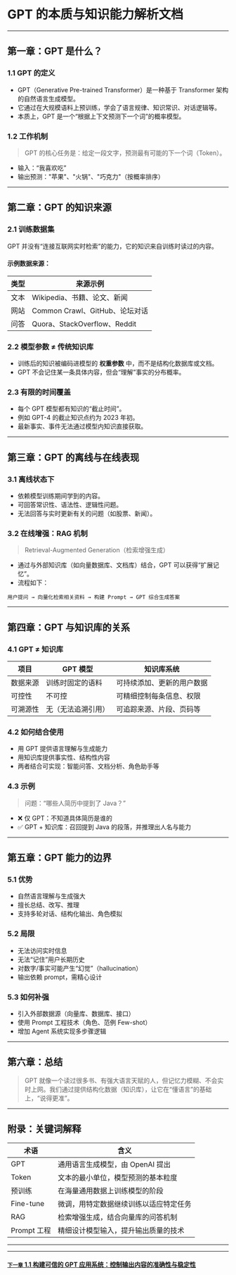 # GPT 的本质与知识能力解析文档

---

## 第一章：GPT 是什么？

### 1.1 GPT 的定义

* GPT（Generative Pre-trained Transformer）是一种基于 Transformer 架构的自然语言生成模型。
* 它通过在大规模语料上预训练，学会了语言规律、知识常识、对话逻辑等。
* 本质上，GPT 是一个“根据上下文预测下一个词”的概率模型。

### 1.2 工作机制

> GPT 的核心任务是：给定一段文字，预测最有可能的下一个词（Token）。

* 输入：“我喜欢吃”
* 输出预测："苹果"、"火锅"、"巧克力"（按概率排序）

---

## 第二章：GPT 的知识来源

### 2.1 训练数据集

GPT 并没有“连接互联网实时检索”的能力，它的知识来自训练时读过的内容。

#### 示例数据来源：

| 类型 | 来源示例                       |
| -- | -------------------------- |
| 文本 | Wikipedia、书籍、论文、新闻         |
| 网站 | Common Crawl、GitHub、论坛对话   |
| 问答 | Quora、StackOverflow、Reddit |

### 2.2 模型参数 ≠ 传统知识库

* 训练后的知识被编码进模型的 **权重参数** 中，而不是结构化数据库或文档。
* GPT 不会记住某一条具体内容，但会“理解”事实的分布概率。

### 2.3 有限的时间覆盖

* 每个 GPT 模型都有知识的“截止时间”。
* 例如 GPT-4 的截止知识点约为 2023 年初。
* 最新事实、事件无法通过模型内知识直接获取。

---

## 第三章：GPT 的离线与在线表现

### 3.1 离线状态下

* 依赖模型训练期间学到的内容。
* 可回答常识性、语法性、逻辑性问题。
* 无法回答与实时更新有关的问题（如股票、新闻）。

### 3.2 在线增强：RAG 机制

> Retrieval-Augmented Generation（检索增强生成）

* 通过与外部知识库（如向量数据库、文档库）结合，GPT 可以获得“扩展记忆”。
* 流程如下：

```
用户提问 → 向量化检索相关资料 → 构建 Prompt → GPT 综合生成答案
```

---

## 第四章：GPT 与知识库的关系

### 4.1 GPT ≠ 知识库

| 项目   | GPT 模型    | 知识库系统         |
| ---- | --------- | ------------- |
| 数据来源 | 训练时固定的语料  | 可持续添加、更新的用户数据 |
| 可控性  | 不可控       | 可精细控制每条信息、权限  |
| 可溯源性 | 无（无法追溯引用） | 可追踪来源、片段、页码等  |

### 4.2 如何结合使用

* 用 GPT 提供语言理解与生成能力
* 用知识库提供事实性、结构性内容
* 两者结合可实现：智能问答、文档分析、角色助手等

### 4.3 示例

> 问题：“哪些人简历中提到了 Java？”

* ❌ 仅 GPT：不知道具体简历是谁的
* ✅ GPT + 知识库：召回提到 Java 的段落，并推理出人名与能力

---

## 第五章：GPT 能力的边界

### 5.1 优势

* 自然语言理解与生成强大
* 擅长总结、改写、推理
* 支持多轮对话、结构化输出、角色模拟

### 5.2 局限

* 无法访问实时信息
* 无法“记住”用户长期历史
* 对数字/事实可能产生“幻觉”（hallucination）
* 输出依赖 prompt，需精心设计

### 5.3 如何补强

* 引入外部数据源（向量库、数据库、接口）
* 使用 Prompt 工程技术（角色、范例 Few-shot）
* 增加 Agent 系统实现多步骤逻辑

---

## 第六章：总结

> GPT 就像一个读过很多书、有强大语言天赋的人，但记忆力模糊、不会实时上网。我们通过提供结构化数据（知识库），让它在“懂语言”的基础上，“说得更准”。

---

## 附录：关键词解释

| 术语        | 含义                   |
| --------- | -------------------- |
| GPT       | 通用语言生成模型，由 OpenAI 提出 |
| Token     | 文本的最小单位，模型预测的基本粒度    |
| 预训练       | 在海量通用数据上训练模型的阶段      |
| Fine-tune | 微调，用特定数据继续训练以适应特定任务  |
| RAG       | 检索增强生成，结合向量库的问答机制    |
| Prompt 工程 | 精细设计模型输入，提升输出质量的技术   |

---
---
#### [`下一章` 1.1 构建可信的 GPT 应用系统：控制输出内容的准确性与稳定性](/AI/openai/1.1-GPT-output.md)
